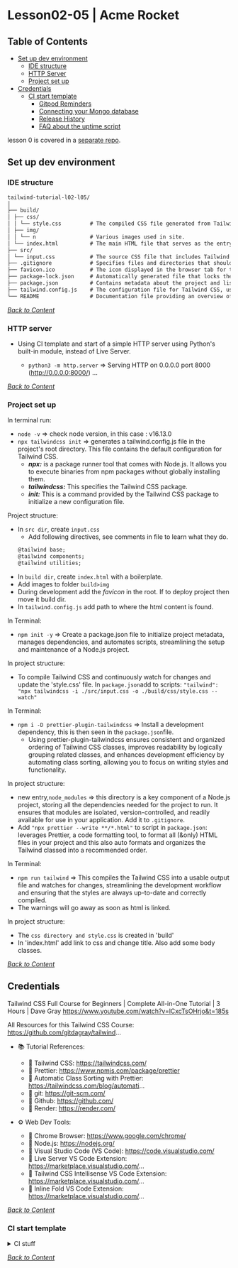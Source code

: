 # Lesson02-05 | Acme Rocket

## Table of Contents

- [Set up dev environment](#set-up-dev-environment)
  - [IDE structure](#ide-structure)
  - [HTTP Server](#http-server)
  - [Project set up](#project-set-up)
- [Credentials](#credentials)
  - [CI start template](#ci-start-template)
    - [Gitpod Reminders](#gitpod-reminders)
    - [Connecting your Mongo database](#connecting-your-mongo-database)
    - [Release History](#release-history)
    - [FAQ about the uptime script](#faq-about-the-uptime-script)

lesson 0 is covered in a [separate repo](https://github.com/JaqiKal/tailwind-tutorial-L01).

## Set up dev environment

### IDE structure

```txt
tailwind-tutorial-l02-l05/
│
├── build/
│ ├── css/
│ │ └── style.css         # The compiled CSS file generated from Tailwind CSS and any custom styles.
│ ├── img/
│ │ └── n                 # Various images used in site.
│ └── index.html          # The main HTML file that serves as the entry point for the website.
├── src/
│ └── input.css           # The source CSS file that includes Tailwind CSS directives and custom styles.
├── .gitignore            # Specifies files and directories that should be ignored by Git.
├── favicon.ico           # The icon displayed in the browser tab for the website.
├── package-lock.json     # Automatically generated file that locks the versions of the dependencies used in the project.
├── package.json          # Contains metadata about the project and lists dependencies and scripts used in the project.
├── tailwind.config.js    # The configuration file for Tailwind CSS, used to customize the framework.
└── README                # Documentation file providing an overview of the project and instructions for setup and usage.
```

_<span style="color: blue;">[Back to Content](#table-of-contents)</span>_

### HTTP server

- Using CI template and start of a simple HTTP server using Python's built-in module, instead of Live Server.

  - `python3 -m http.server` => Serving HTTP on 0.0.0.0 port 8000 (http://0.0.0.0:8000/) …

_<span style="color: blue;">[Back to Content](#table-of-contents)</span>_

### Project set up

In terminal run:

- `node -v` => check node version, in this case : v16.13.0
- `npx tailwindcss init` => generates a tailwind.config.js file in the project's root directory. This file contains the default configuration for Tailwind CSS.
  - **_npx:_** is a package runner tool that comes with Node.js. It allows you to execute binaries from npm packages without globally installing them.
  - **_tailwindcss:_** This specifies the Tailwind CSS package.
  - **_init:_** This is a command provided by the Tailwind CSS package to initialize a new configuration file.

Project structure:

- In `src dir`, create `input.css`
  - Add following directives, see comments in file to learn what they do.
  ```txt
  @tailwind base;
  @tailwind components;
  @tailwind utilities;
  ```
- In `build dir`, create `index.html` with a boilerplate.
- Add images to folder `build>img`
- During development add the _favicon_ in the root. If to deploy project then move it build dir.
- In `tailwind.config.js` add path to where the html content is found.

In Terminal:

- `npm init -y` => Create a package.json file to initialize project metadata, manages dependencies, and automates scripts, streamlining the setup and maintenance of a Node.js project.

In project structure:

- To compile Tailwind CSS and continuously watch for changes and update the 'style.css' file. In `package.json`add to scripts: `"tailwind": "npx tailwindcss -i ./src/input.css -o ./build/css/style.css --watch"`

In Terminal:

- `npm i -D prettier-plugin-tailwindcss` => Install a development dependency, this is then seen in the `package.json`file.
  - Using prettier-plugin-tailwindcss ensures consistent and organized ordering of Tailwind CSS classes, improves readability by logically grouping related classes, and enhances development efficiency by automating class sorting, allowing you to focus on writing styles and functionality.

In project structure:

- new entry,`node_modules` => this directory is a key component of a Node.js project, storing all the dependencies needed for the project to run. It ensures that modules are isolated, version-controlled, and readily available for use in your application. Add it to `.gitignore`.
- Add `"npx prettier --write **/*.html"` to script in `package.json`: leverages Prettier, a code formatting tool, to format all (&only) HTML files in your project and this also auto formats and organizes the Tailwind classed into a recommended order.

In Terminal:

- `npm run tailwind` => This compiles the Tailwind CSS into a usable output file and watches for changes, streamlining the development workflow and ensuring that the styles are always up-to-date and correctly compiled.
- The warnings will go away as soon as html is linked.

In project structure:

- The `css directory and style.css` is created in 'build'
- In 'index.html' add link to css and change title. Also add some body classes.

_<span style="color: blue;">[Back to Content](#table-of-contents)</span>_

## Credentials

Tailwind CSS Full Course for Beginners | Complete All-in-One Tutorial | 3 Hours | Dave Gray
https://www.youtube.com/watch?v=lCxcTsOHrjo&t=185s

All Resources for this Tailwind CSS Course: https://github.com/gitdagray/tailwind...

- 📚 Tutorial References:

  - 🔗 Tailwind CSS: https://tailwindcss.com/
  - 🔗 Prettier: https://www.npmjs.com/package/prettier
  - 🔗 Automatic Class Sorting with Prettier: https://tailwindcss.com/blog/automati...
  - 🔗 git: https://git-scm.com/
  - 🔗 Github: https://github.com/
  - 🔗 Render: https://render.com/

- ⚙ Web Dev Tools:
  - 🔗 Chrome Browser: https://www.google.com/chrome/
  - 🔗 Node.js: https://nodejs.org/
  - 🔗 Visual Studio Code (VS Code): https://code.visualstudio.com/
  - 🔗 Live Server VS Code Extension: https://marketplace.visualstudio.com/...
  - 🔗 Tailwind CSS Intellisense VS Code Extension: https://marketplace.visualstudio.com/...
  - 🔗 Inline Fold VS Code Extension: https://marketplace.visualstudio.com/...

_<span style="color: blue;">[Back to Content](#table-of-contents)</span>_

### CI start template

<details>
<summary>CI stuff</summary>
![CI logo](https://codeinstitute.s3.amazonaws.com/fullstack/ci_logo_small.png)
Welcome Jacqueline Kalmár,

This is the Code Institute student template for Gitpod. We have preinstalled all of the tools you need to get started. It's perfectly ok to use this template as the basis for your project submissions.

You can safely delete this README.md file or change it for your own project. Please do read it at least once, though! It contains some important information about Gitpod and the extensions we use. Some of this information has been updated since the video content was created. The last update to this file was: **June 18, 2024**

#### Gitpod Reminders

To run a frontend (HTML, CSS, Javascript only) application in Gitpod, in the terminal, type:

`python3 -m http.server`

A blue button should appear to click: _Make Public_,

Another blue button should appear to click: _Open Browser_.

To run a backend Python file, type `python3 app.py` if your Python file is named `app.py`, of course.

A blue button should appear to click: _Make Public_,

Another blue button should appear to click: _Open Browser_.

By Default, Gitpod gives you superuser security privileges. Therefore, you do not need to use the `sudo` (superuser do) command in the bash terminal in any of the lessons.

To log into the Heroku toolbelt CLI:

1. Log in to your Heroku account and go to _Account Settings_ in the menu under your avatar.
2. Scroll down to the _API Key_ and click _Reveal_
3. Copy the key
4. In Gitpod, from the terminal, run `heroku_config`
5. Paste in your API key when asked

You can now use the `heroku` CLI program - try running `heroku apps` to confirm it works. This API key is unique and private to you, so do not share it. If you accidentally make it public, you can create a new one with _Regenerate API Key_.

#### Connecting your Mongo database

- **Connect to Mongo CLI on a IDE**
- navigate to your MongoDB Clusters Sandbox
- click **"Connect"** button
- select **"Connect with the MongoDB shell"**
- select **"I have the mongo shell installed"**
- choose **mongosh (2.0 or later)** for : **"Select your mongo shell version"**
- choose option: **"Run your connection string in your command line"**
- in the terminal, paste the copied code `mongo "mongodb+srv://<CLUSTER-NAME>.mongodb.net/<DBname>" --apiVersion 1 --username <USERNAME>`
  - replace all `<angle-bracket>` keys with your own data
- enter password _(will not echo **\*\*\*\*** on screen)_

---

### Release History

We continually tweak and adjust this template to help give you the best experience. Here is the version history:

**June 18, 2024,** Add Mongo back into template

**June 14, 2024,** Temporarily remove Mongo until the key issue is resolved

**May 28 2024:** Fix Mongo and Links installs

**April 26 2024:** Update node version to 16

**September 20 2023:** Update Python version to 3.9.17.

**September 1 2021:** Remove `PGHOSTADDR` environment variable.

**July 19 2021:** Remove `font_fix` script now that the terminal font issue is fixed.

**July 2 2021:** Remove extensions that are not available in Open VSX.

**June 30 2021:** Combined the P4 and P5 templates into one file, added the uptime script. See the FAQ at the end of this file.

**June 10 2021:** Added: `font_fix` script and alias to fix the Terminal font issue

**May 10 2021:** Added `heroku_config` script to allow Heroku API key to be stored as an environment variable.

**April 7 2021:** Upgraded the template for VS Code instead of Theia.

**October 21 2020:** Versions of the HTMLHint, Prettier, Bootstrap4 CDN and Auto Close extensions updated. The Python extension needs to stay the same version for now.

**October 08 2020:** Additional large Gitpod files (`core.mongo*` and `core.python*`) are now hidden in the Explorer, and have been added to the `.gitignore` by default.

**September 22 2020:** Gitpod occasionally creates large `core.Microsoft` files. These are now hidden in the Explorer. A `.gitignore` file has been created to make sure these files will not be committed, along with other common files.

**April 16 2020:** The template now automatically installs MySQL instead of relying on the Gitpod MySQL image. The message about a Python linter not being installed has been dealt with, and the set-up files are now hidden in the Gitpod file explorer.

**April 13 2020:** Added the _Prettier_ code beautifier extension instead of the code formatter built-in to Gitpod.

**February 2020:** The initialization files now _do not_ auto-delete. They will remain in your project. You can safely ignore them. They just make sure that your workspace is configured correctly each time you open it. It will also prevent the Gitpod configuration popup from appearing.

**December 2019:** Added Eventyret's Bootstrap 4 extension. Type `!bscdn` in a HTML file to add the Bootstrap boilerplate. Check out the <a href="https://github.com/Eventyret/vscode-bcdn" target="_blank">README.md file at the official repo</a> for more options.

---

### FAQ about the uptime script

**Why have you added this script?**

It will help us to calculate how many running workspaces there are at any one time, which greatly helps us with cost and capacity planning. It will help us decide on the future direction of our cloud-based IDE strategy.

**How will this affect me?**

For everyday usage of Gitpod, it doesn’t have any effect at all. The script only captures the following data:

- An ID that is randomly generated each time the workspace is started.
- The current date and time
- The workspace status of “started” or “running”, which is sent every 5 minutes.

It is not possible for us or anyone else to trace the random ID back to an individual, and no personal data is being captured. It will not slow down the workspace or affect your work.

**So….?**

We want to tell you this so that we are being completely transparent about the data we collect and what we do with it.

**Can I opt out?**

Yes, you can. Since no personally identifiable information is being captured, we'd appreciate it if you let the script run; however if you are unhappy with the idea, simply run the following commands from the terminal window after creating the workspace, and this will remove the uptime script:

```
pkill uptime.sh
rm .vscode/uptime.sh
```

**Anything more?**

Yes! We'd strongly encourage you to look at the source code of the `uptime.sh` file so that you know what it's doing. As future software developers, it will be great practice to see how these shell scripts work.

---

Happy coding!

</details>

_<span style="color: blue;">[Back to Content](#table-of-contents)</span>_
